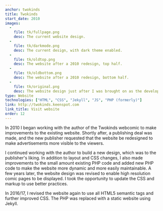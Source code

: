 ```yaml
---
anchor: twokinds
title: Twokinds
start_date: 2010
images:
  -
    file: tk/fullpage.png
    desc: The current website design.
  -
    file: tk/darkmode.png
    desc: The current design, with dark theme enabled.
  -
    file: tk/oldtop.png
    desc: The website after a 2010 redesign, top half.
  -
    file: tk/oldbottom.png
    desc: The website after a 2010 redesign, bottom half.
  -
    file: tk/original.png
    desc: The website design just after I was brought on as the developer.
type: Website
technologies: ["HTML", "CSS", "Jekyll", "JS", "PHP (formerly)"]
link: http://twokinds.keenspot.com
link_title: Visit website
order: 12
---
```

In 2010 I began working with the author of the Twokinds webcomic to make
improvements to the existing website. Shortly after, a publishing deal was made,
and the new publisher requested that the website be redesigned to make
advertisements more visible to the viewers.

I continued working with the author to build a new design, which was to the
publisher's liking. In addition to layout and CSS changes, I also made
improvements to the small amount existing PHP code and added new PHP code to
make the website more dynamic and more easily maintainable. A few years later,
the website design was revised to enable high resolution comic pages to be
displayed. I took the opportunity to update the CSS and markup to use better
practices.

In 2016/17, I revised the website again to use all HTML5 semantic tags and
further improved CSS. The PHP was replaced with a static website using Jekyll.
